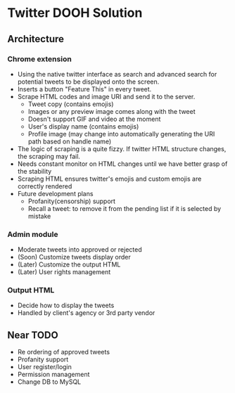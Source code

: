 # Twitter DOOH Solution

## Architecture

### Chrome extension
* Using the native twitter interface as search and advanced search for potential tweets to be displayed onto the screen. 
* Inserts a button "Feature This" in every tweet.
* Scrape HTML codes and image URI and send it to the server. 
    * Tweet copy (contains emojis)
    * Images or any preview image comes along with the tweet
    * Doesn't support GIF and video at the moment
    * User's display name (contains emojis)
    * Profile image (may change into automatically generating the URI path based on handle name)
* The logic of scraping is a quite fizzy. If twitter HTML structure changes, the scraping may fail.
* Needs constant monitor on HTML changes until we have better grasp of the stability
* Scraping HTML ensures twitter's emojis and custom emojis are correctly rendered
* Future development plans
    * Profanity(censorship) support
    * Recall a tweet: to remove it from the pending list if it is selected by mistake

### Admin module
* Moderate tweets into approved or rejected
* (Soon) Customize tweets display order
* (Later) Customize the output HTML
* (Later) User rights management

### Output HTML
* Decide how to display the tweets
* Handled by client's agency or 3rd party vendor


## Near TODO
* Re ordering of approved tweets
* Profanity support
* User register/login
* Permission management
* Change DB to MySQL